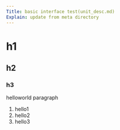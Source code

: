 ```yaml
---
Title: basic interface test(unit_desc.md)
Explain: update from meta directory
---
```

# h1
## h2
### h3

helloworld paragraph

1. hello1
1. hello2
1. hello3
